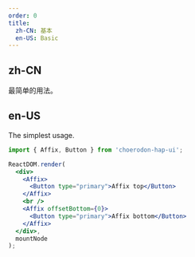 ```yaml
---
order: 0
title:
  zh-CN: 基本
  en-US: Basic
---
```


## zh-CN

最简单的用法。

## en-US

The simplest usage.

````jsx
import { Affix, Button } from 'choerodon-hap-ui';

ReactDOM.render(
  <div>
    <Affix>
      <Button type="primary">Affix top</Button>
    </Affix>
    <br />
    <Affix offsetBottom={0}>
      <Button type="primary">Affix bottom</Button>
    </Affix>
  </div>,
  mountNode
);
````
